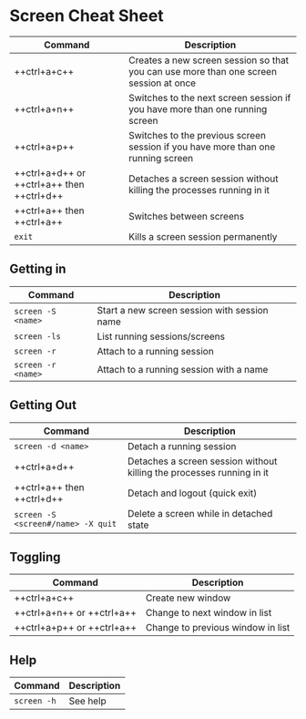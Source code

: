 # Screen Cheat Sheet

 Command | Description
--------|---------
++ctrl+a+c++ | Creates a new screen session so that you can use more than one screen session at once
++ctrl+a+n++ | Switches to the next screen session if you have more than one running screen
++ctrl+a+p++ | Switches to the previous screen session if you have more than one running screen
++ctrl+a+d++ or ++ctrl+a++ then ++ctrl+d++ | Detaches a screen session without killing the processes running in it
++ctrl+a++ then ++ctrl+a++ | Switches between screens
`exit`| Kills a screen session permanently

## Getting in
Command | Description
--------|---------
`screen -S <name>` | Start a new screen session with session name
`screen -ls` | List running sessions/screens
`screen -r` | Attach to a running session
`screen -r <name>` |Attach to a running session with a name

## Getting Out
Command | Description
--------|---------
`screen -d <name>` | Detach a running session
++ctrl+a+d++ | Detaches a screen session without killing the processes running in it
++ctrl+a++ then ++ctrl+d++| Detach and logout (quick exit)
`screen -S <screen#/name> -X quit` | Delete a screen while in detached state

## Toggling
Command | Description
--------|---------
++ctrl+a+c++ | Create new window
++ctrl+a+n++ or ++ctrl+a++ <space> | Change to next window in list
++ctrl+a+p++ or ++ctrl+a++ <backspace> | Change to previous window in list

## Help
Command | Description
--------|---------
`screen -h` | See help
